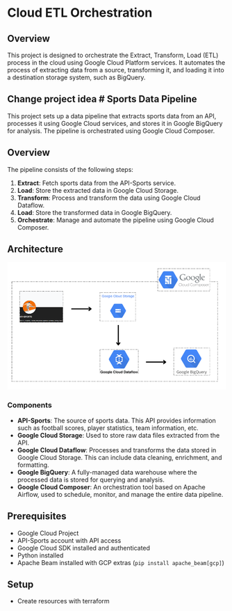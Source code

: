 # Cloud ETL Orchestration

## Overview
This project is designed to orchestrate the Extract, Transform, Load (ETL) process in the cloud using Google Cloud Platform services. It automates the process of extracting data from a source, transforming it, and loading it into a destination storage system, such as BigQuery.

## Change project idea # Sports Data Pipeline

This project sets up a data pipeline that extracts sports data from an API, processes it using Google Cloud services, and stores it in Google BigQuery for analysis. The pipeline is orchestrated using Google Cloud Composer.

## Overview

The pipeline consists of the following steps:

1. **Extract**: Fetch sports data from the API-Sports service.
2. **Load**: Store the extracted data in Google Cloud Storage.
3. **Transform**: Process and transform the data using Google Cloud Dataflow.
4. **Load**: Store the transformed data in Google BigQuery.
5. **Orchestrate**: Manage and automate the pipeline using Google Cloud Composer.

## Architecture

![alt text](image.png)

### Components

- **API-Sports**: The source of sports data. This API provides information such as football scores, player statistics, team information, etc.
- **Google Cloud Storage**: Used to store raw data files extracted from the API.
- **Google Cloud Dataflow**: Processes and transforms the data stored in Google Cloud Storage. This can include data cleaning, enrichment, and formatting.
- **Google BigQuery**: A fully-managed data warehouse where the processed data is stored for querying and analysis.
- **Google Cloud Composer**: An orchestration tool based on Apache Airflow, used to schedule, monitor, and manage the entire data pipeline.

## Prerequisites

- Google Cloud Project
- API-Sports account with API access
- Google Cloud SDK installed and authenticated
- Python installed
- Apache Beam installed with GCP extras (`pip install apache_beam[gcp]`)

## Setup
- Create resources with terraform
